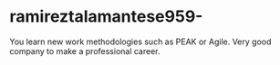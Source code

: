 # ramireztalamantese959-
You learn new work methodologies such as PEAK or Agile. Very good company to make a professional career.
